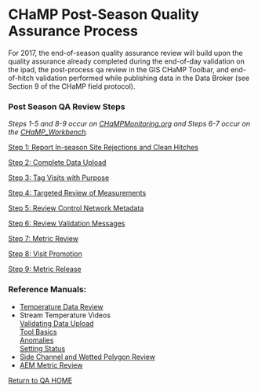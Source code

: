# CHaMP Post-Season Quality Assurance Process 



For 2017, the end-of-season quality assurance review will
build upon the quality assurance already completed during the end-of-day
validation on the ipad, the post-process qa review in the GIS CHaMP Toolbar,
and end-of-hitch validation performed while publishing data in the Data Broker
(see Section 9 of the CHaMP field protocol). 



### Post Season QA Review Steps

*Steps 1-5 and 8-9 occur on [CHaMPMonitoring.org](www.champmonitoring.org) and Steps 6-7 occur on the [CHaMP_Workbench](workbench.northarrowresearch.com).*  

[Step 1: Report In-season Site Rejections and Clean Hitches](QA_SiteRejections_CleanHitches.md)

[Step 2:  Complete Data Upload](QA_DataUpload.md)

[Step 3: Tag Visits with Purpose](QA_VisitTags.md)

[Step 4: Targeted Review of Measurements](QA_ReviewMeasurements.md)

[Step 5: Review Control Network Metadata](QA_ControlNetworkMetadata.md)

[Step 6: Review Validation Messages](QA_ReviewValidationMessages.md)

[Step 7: Metric Review](QA_MetricReview.md)

[Step 8: Visit Promotion](QA_VisitPromotion.md)

[Step 9: Metric Release](QA_MetricRelease.md)

### Reference Manuals:
* [Temperature Data Review](https://www.dropbox.com/s/fi1bi5je3scsy9g/CM.org%20-%20StreamTempQAProtocol_2014.pdf?dl=0)
* Stream Temperature Videos  
    [Validating Data Upload](https://www.champmonitoring.org/Program/RetrieveProgramDocumentFile/Tab/1177)  
    [Tool Basics](https://www.champmonitoring.org/Program/RetrieveProgramDocumentFile/Tab/1178)  
    [Anomalies](https://www.champmonitoring.org/Program/RetrieveProgramDocumentFile/Tab/1179)  
    [Setting Status](https://www.champmonitoring.org/Program/RetrieveProgramDocumentFile/Tab/1180)  
* [Side Channel and Wetted Polygon Review](https://www.dropbox.com/s/7yczqql7xpiml7k/CHaMP_QA_SideChannels_MultipleWettedPolygons_Topo_Photo_Upload_2016.pdf?dl=0)  
* [AEM Metric Review](https://www.dropbox.com/s/f1du0eq2mk2a3xr/AEM%20QA%20addendum%202017%20part%201.pdf?dl=0)

[Return to QA HOME](QAMain.md)
